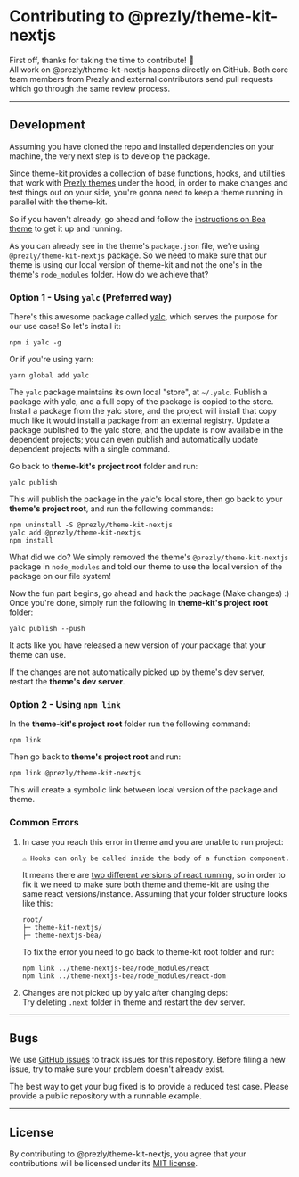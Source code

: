# Contributing to @prezly/theme-kit-nextjs

First off, thanks for taking the time to contribute! 🎉  
All work on @prezly/theme-kit-nextjs happens directly on GitHub. Both core team members from Prezly and external contributors send pull requests which go through the same review process.

---

## Development

Assuming you have cloned the repo and installed dependencies on your machine, the very next step is to develop the package.

Since theme-kit provides a collection of base functions, hooks, and utilities that work with [Prezly themes](https://github.com/prezly?q=theme-nextjs&type=all&language=&sort=) under the hood, in order to make changes and test things out on your side, you're gonna need to keep a theme running in parallel with the theme-kit.

So if you haven't already, go ahead and follow the [instructions on Bea theme](https://github.com/prezly/theme-nextjs-bea#quick-start) to get it up and running.

As you can already see in the theme's `package.json` file, we're using `@prezly/theme-kit-nextjs` package. So we need to make sure that our theme is using our local version of theme-kit and not the one's in the theme's `node_modules` folder. How do we achieve that?

### Option 1 - Using `yalc` (Preferred way)

There's this awesome package called [yalc](https://github.com/wclr/yalc), which serves the purpose for our use case! So let's install it:

```
npm i yalc -g
```

Or if you're using yarn:

```
yarn global add yalc
```

The `yalc` package maintains its own local "store", at `~/.yalc`. Publish a package with yalc, and a full copy of the package is copied to the store. Install a package from the yalc store, and the project will install that copy much like it would install a package from an external registry. Update a package published to the yalc store, and the update is now available in the dependent projects; you can even publish and automatically update dependent projects with a single command.

Go back to **theme-kit's project root** folder and run:

```
yalc publish
```

This will publish the package in the yalc's local store, then go back to your **theme's project root**, and run the following commands:

```
npm uninstall -S @prezly/theme-kit-nextjs
yalc add @prezly/theme-kit-nextjs
npm install
```

What did we do? We simply removed the theme's `@prezly/theme-kit-nextjs` package in `node_modules` and told our theme to use the local version of the package on our file system!

Now the fun part begins, go ahead and hack the package (Make changes) :) Once you're done, simply run the following in **theme-kit's project root** folder:

```
yalc publish --push
```

It acts like you have released a new version of your package that your theme can use.

If the changes are not automatically picked up by theme's dev server, restart the **theme's dev server**.

### Option 2 - Using `npm link`

In the **theme-kit's project root** folder run the following command:

```
npm link
```

Then go back to **theme's project root** and run:

```
npm link @prezly/theme-kit-nextjs
```

This will create a symbolic link between local version of the package and theme.

### Common Errors

1. In case you reach this error in theme and you are unable to run project:

    ```
    ⚠ Hooks can only be called inside the body of a function component.
    ```

    It means there are [two different versions of react running](https://reactjs.org/warnings/invalid-hook-call-warning.html#duplicate-react), so in order to fix it we need to make sure both theme and theme-kit are using the same react versions/instance.
    Assuming that your folder structure looks like this:

    ```
    root/
    ├─ theme-kit-nextjs/
    ├─ theme-nextjs-bea/
    ```

    To fix the error you need to go back to theme-kit root folder and run:

    ```
    npm link ../theme-nextjs-bea/node_modules/react
    npm link ../theme-nextjs-bea/node_modules/react-dom
    ```

2. Changes are not picked up by yalc after changing deps:  
   Try deleting `.next` folder in theme and restart the dev server.

---

## Bugs

We use [GitHub issues](https://github.com/prezly/theme-kit-nextjs/issues) to track issues for this repository. Before filing a new issue, try to make sure your problem doesn't already exist.

The best way to get your bug fixed is to provide a reduced test case. Please provide a public repository with a runnable example.

---

## License

By contributing to @prezly/theme-kit-nextjs, you agree that your contributions will be licensed under its [MIT license](./LICENSE).
